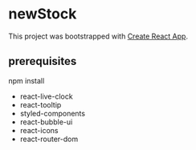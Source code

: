 # newStock

This project was bootstrapped with [Create React App](https://github.com/facebook/create-react-app).

## prerequisites

npm install

* react-live-clock
* react-tooltip
* styled-components
* react-bubble-ui
* react-icons
* react-router-dom

